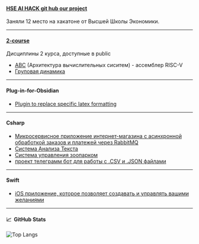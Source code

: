
#### [HSE AI HACK git hub our project](https://github.com/isogonalconjugate/hse-ai-hackaton)
Заняли 12 место на хакатоне от Высшей Школы Экономики.

---
#### [2-course](https://github.com/krevetka-is-afk/2-course)
Дисциплины 2 курса, доступные в public 
- [АВС](https://github.com/krevetka-is-afk/2-course/tree/main/%D0%90%D0%92%D0%A1) (Архитектура вычислительных сиситем) - ассемблер RISC-V
- [Груповая динамика](https://github.com/krevetka-is-afk/2-course/tree/main/%D0%93%D1%80%D1%83%D0%BF%D0%BF%D0%BE%D0%B2%D0%B0%D1%8F%20%D0%B4%D0%B8%D0%BD%D0%B0%D0%BC%D0%B8%D0%BA%D0%B0)
---

#### Plug-in-for-Obsidian
- [Plugin to replace specific latex formatting](https://github.com/krevetka-is-afk/Plug-in-for-Obsidian)
---

#### Csharp
- [Микросервисное приложение интернет-магазина с асинхронной обработкой заказов и платежей через RabbitMQ](https://github.com/krevetka-is-afk/AsyncShop/tree/main)
- [Система Анализа Текста](https://github.com/krevetka-is-afk/SD_CW_2)
- [Система управления зоопарком](https://github.com/krevetka-is-afk/WebAppZoo)
- [проект телеграмм бот для работы с .CSV и .JSON файлами](https://github.com/krevetka-is-afk/Csharp/tree/main)


---

#### Swift
- [iOS приложение, которое позволяет создавать и управлять вашими желаниями](https://github.com/krevetka-is-afk/Wish-maker-App-2)
---

#### 📈 &nbsp;GitHub Stats
![Top Langs](https://github-readme-stats.vercel.app/api/top-langs/?username=krevetka-is-afk&layout=compact&theme=default)
